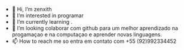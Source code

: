 - 👋 Hi, I’m  zenxith
- 👀 I’m interested in  programar
- 🌱 I’m currently learning .
- 💞️ I’m looking  colaborar com github para  um melhor  aprendizado  na  progamaçao  e na computaçao e aprender novas linguagens.
- 📫 How to reach me  so entra em contato com +55 (92)992334452

<!---
zenxith/zenxith is a ✨ special ✨ repository because its `README.md` (this file) appears on your GitHub profile.
You can click the Preview link to take a look at your changes.
--->
